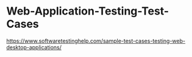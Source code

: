 # Web-Application-Testing-Test-Cases
https://www.softwaretestinghelp.com/sample-test-cases-testing-web-desktop-applications/

